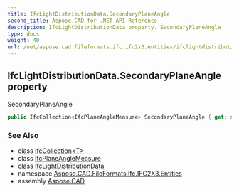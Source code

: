 ```yaml
---
title: IfcLightDistributionData.SecondaryPlaneAngle
second_title: Aspose.CAD for .NET API Reference
description: IfcLightDistributionData property. SecondaryPlaneAngle
type: docs
weight: 40
url: /net/aspose.cad.fileformats.ifc.ifc2x3.entities/ifclightdistributiondata/secondaryplaneangle/
---
```

## IfcLightDistributionData.SecondaryPlaneAngle property

SecondaryPlaneAngle

```csharp
public IfcCollection<IfcPlaneAngleMeasure> SecondaryPlaneAngle { get; set; }
```

### See Also

* class [IfcCollection&lt;T&gt;](../../../aspose.cad.fileformats.ifc/ifccollection-1/)
* class [IfcPlaneAngleMeasure](../../../aspose.cad.fileformats.ifc.ifc2x3.types/ifcplaneanglemeasure/)
* class [IfcLightDistributionData](../)
* namespace [Aspose.CAD.FileFormats.Ifc.IFC2X3.Entities](../../ifclightdistributiondata/)
* assembly [Aspose.CAD](../../../)


